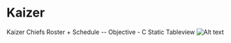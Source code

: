 # Kaizer
Kaizer Chiefs Roster + Schedule
-- Objective - C Static Tableview 
![Alt text](https://www.ithimba365.win/kchiefs/images/kaizer.gif)  


